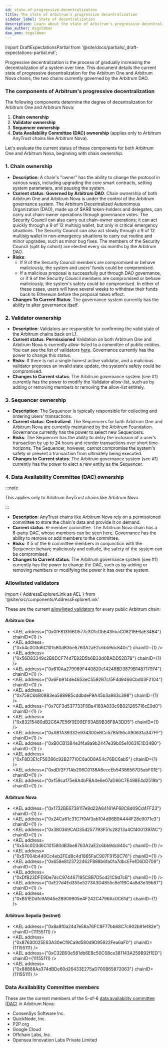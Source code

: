 ```yaml
---
id: state-of-progressive-decentralization
title: The state of Arbitrum's progressive decentralization
sidebar_label: State of decentralization
description: Learn about the state of Arbitrum's progressive decentralization.
dao_author: dzgoldman
dao_sme: dzgoldman
---
```


import DraftExpectationsPartial from '@site/docs/partials/\_draft-expectations-partial.md';

<DraftExpectationsPartial />

<a data-quicklook-from='progressive-decentralization'>Progressive decentralization</a> is the process of gradually increasing the decentralization of a system over time. This document details the current state of progressive decentralization for the <a data-quicklook-from='arbitrum-one'>Arbitrum One</a> and <a data-quicklook-from='arbitrum-nova'>Arbitrum Nova</a> chains, the two chains currently governed by the <a data-quicklook-from='arbitrum-dao'>Arbitrum DAO</a>.

### The components of Arbitrum's progressive decentralization

The following components determine the degree of decentralization for Arbitrum One and Arbitrum Nova:

1. **Chain ownership**
2. **Validator ownership**
3. **Sequencer ownership**
4. **Data Availability Committee (DAC) ownership** (applies only to <a data-quicklook-from='arbitrum-anytrust-protocol'>Arbitrum AnyTrust</a> chains like Arbitrum Nova).

Let's evaluate the current status of these components for both Arbitrum One and Arbitrum Nova, beginning with <a data-quicklook-from='arbitrum-chain-owner'>chain ownership</a>.

### 1. Chain ownership

- **Description**: A chain's "owner" has the ability to change the protocol in various ways, including upgrading the core smart contracts, setting system parameters, and pausing the system.
- **Current status**: **Governed by Arbitrum DAO**. Chain ownership of both Arbitrum One and Arbitrum Nova is under the control of the Arbitrum governance system. The Arbitrum Decentralized Autonomous Organization (DAO), made up of <a data-quicklook-from='arb'>$ARB</a> token-holders and <a data-quicklook-from='delegate'>delegates</a>, can carry out chain-owner operations through governance votes. The <a data-quicklook-from='security-council'>Security Council </a> can also carry out chain-owner operations; it can act quickly through a 9 of 12 <a data-quicklook-from='multisignature-wallet'>multisig wallet</a>, but only in critical emergency situations. The Security Council can also act slowly through a 9 of 12 multisig wallet in non-emergency situations to carry out routine and minor upgrades, such as minor bug fixes. The members of the Security Council (split by cohort) are <a data-quicklook-from='security-council-election'>elected</a> every six months by the Arbitrum DAO.
- **Risks**:
  - If 9 of the Security Council members are compromised or behave maliciously, the system and users' funds could be compromised.
  - If a malicious proposal is successfully put through DAO governance, or if 9 of the Security Council members are compromised or behave maliciously, the system's safety could be compromised. In either of these cases, users will have several weeks to withdraw their funds back to Ethereum before the proposal takes effect.
- **Changes To Current Status**: The governance system currently has the ability to alter governance itself.

### 2. Validator ownership

- **Description**: Validators are responsible for confirming the valid state of the <a data-quicklook-from='arbitrum-chain'>Arbitrum chains</a> back on L1.
- **Current status**: **Permissioned** Validation on both Arbitrum One and Arbitrum Nova is currently allow-listed to a committee of public entities. You can see the list of validators [here](#allowlisted-validators). Governance currently has the power to change this status.
- **Risks**: If there is not a single honest active validator, and a malicious validator proposes an invalid state update, the system's safety could be compromised.
- **Changes to Current status**: The Arbitrum governance system (see #1) currently has the power to modify the Validator allow-list, such as by adding or removing members or removing the allow-list entirely.

### 3. Sequencer ownership

- **Description**: The Sequencer is typically responsible for collecting and ordering users' transactions.
- **Current status**: **Centralized**. The Sequencers for both Arbitrum One and Arbitrum Nova are currently maintained by the Arbitrum Foundation. Governance currently has the power to select new Sequencers.
- **Risks**: The Sequencer has the ability to delay the inclusion of a user's transaction by up to 24 hours and reorder transactions over short time-horizons. The Sequencer, however, cannot compromise the system's safety or prevent a transaction from ultimately being executed.
- **Changes to Current status**: The Arbitrum governance system (see #1) currently has the power to elect a new entity as the Sequencer.

### 4. Data Availability Committee (DAC) ownership

:::note

This applies only to Arbitrum AnyTrust chains like Arbitrum Nova.

:::

- **Description**: AnyTrust chains like Arbitrum Nova rely on a permissioned committee to store the chain's data and provide it on demand.
- **Current status**: 6-member committee. The Arbitrum Nova chain has a 6-party DAC, whose members can be seen [here](#data-availability-committee-members). Governance has the ability to remove or add members to the committee.
- **Risks**: If 5 of the 6 committee members in conjunction with the Sequencer behave maliciously and collude, the safety of the system can be compromised.
- **Changes to Current status**: The Arbitrum governance system (see #1) currently has the power to change the DAC, such as by adding or removing members or modifying the power it has over the system.

### Allowlisted validators

import { AddressExplorerLink as AEL } from '@site/src/components/AddressExplorerLink'

These are the current [allowlisted validators](#2-validator-ownership) for every public Arbitrum chain:

#### Arbitrum One

- <AEL address={"0x0fF813f6BD577c3D1cDbE435baC0621BE6aE34B4"} chainID={1} />
- <AEL address={"0x54c0D3d6C101580dB3be8763A2aE2c6bb9dc840c"} chainID={1} />
- <AEL address={"0x56D83349c2B8DCF74d7E92D5b6B33d0BADD52D78"} chainID={1} />
- <AEL address={"0x610Aa279989F440820e14248BD3879B148717974"} chainID={1} />
- <AEL address={"0x6Fb914de4653eC5592B7c15F4d9466Cbd03F2104"} chainID={1} />
- <AEL address={"0x758C6bB08B3ea5889B5cddbdeF9A45b3a983c398"} chainID={1} />
- <AEL address={"0x7CF3d537733F6Ba4183A833c9B021265716cE9d0"} chainID={1} />
- <AEL address={"0x83215480dB2C6A7E56f9E99EF93AB9B36F8A3DD5"} chainID={1} />
- <AEL address={"0xAB1A39332e934300eBCc57B5f95cA90631a347FF"} chainID={1} />
- <AEL address={"0xB0CB1384e3f4a9a9b2447e39b05e10631E1D34B0"} chainID={1} />
- <AEL address={"0xF8D3E1cF58386c92B27710C6a0D8A54c76BC6ab5"} chainID={1} />
- <AEL address={"0xdDf2F71Ab206C0138A8eceEb54386567D5abF01E"} chainID={1} />
- <AEL address={"0xf59caf75e8A4bFBA4e6e07aD86C7E498E4d2519b"} chainID={1} />

#### Arbitrum Nova

- <AEL address={"0x1732BE6738117e9d22A84181AF68C8d09Cd4FF23"} chainID={1} />
- <AEL address={"0x24Ca61c31C7f9Af3ab104dB6B9A444F28e9071e3"} chainID={1} />
- <AEL address={"0x3B0369CAD35d257793F51c28213a4Cf4001397AC"} chainID={1} />
- <AEL address={"0x54c0D3d6C101580dB3be8763A2aE2c6bb9dc840c"} chainID={1} />
- <AEL address={"0x57004b440Cc4eb2FEd8c4d1865FaC907F9150C76"} chainID={1} />
- <AEL address={"0x658e8123722462F888b6fa01a7dbcEFe1D6DD709"} chainID={1} />
- <AEL address={"0xDfB23DFE9De7dcC974467195C8B7D5cd21C9d7cB"} chainID={1} />
- <AEL address={"0xE27d4Ed355e5273A3D4855c8e11BC4a8d3e39b87"} chainID={1} />
- <AEL address={"0xB51EDdfc9A945e2B909905e4F242C4796Ac0C61d"} chainID={1} />

#### Arbitrum Sepolia (testnet)

- <AEL address={"0x8a8f0a24d7e58a76FC8F77bb68C7c902b91e182e"} chainID={11155111} />
- <AEL address={"0x87630025E63A30eCf9Ca9d580d9D95922Fea6aF0"} chainID={11155111} />
- <AEL address={"0xC32B93e581db6EBc50C08ce381143A259B92f1ED"} chainID={11155111} />
- <AEL address={"0x88888Aa374dBDe60d26433E275aD700B65872063"} chainID={11155111} />

### Data Availability Committee members

These are the current members of the 5-of-6 [data availability committee (DAC)](#4-data-availability-committee-dac-ownership) in Arbitrum Nova:

- ConsenSys Software Inc.
- QuickNode, Inc.
- P2P.org
- Google Cloud
- Offchain Labs, Inc.
- Opensea Innovation Labs Private Limited
